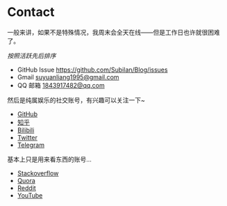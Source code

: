 # Contact

一般来讲，如果不是特殊情况，我周末会全天在线——但是工作日也许就很困难了。

*按照活跃先后排序*

- GitHub Issue <https://github.com/Subilan/Blog/issues>
- Gmail [suyuanliang1995@gmail.com](mailto:suyuanliang1995@gmail.com)
- QQ 邮箱 [1843917482@qq.com](mailto:1843917482@qq.com)

然后是纯属娱乐的社交账号，有兴趣可以关注一下~

- [GitHub](https://github.com/Subilan)
- [知乎](https://zhihu.com/people/subilan)
- [Bilibili](https://space.bilibili.com/35413001)
- [Twitter](https://twitter.com/Subilan)
- [Telegram](https://t.me/Subilan)

基本上只是用来看东西的账号...

- [Stackoverflow](https://stackoverflow.com/users/10233220/%e8%8b%8f%e8%bf%9c%e5%87%89)
- [Quora](https://www.quora.com/profile/Subilan-Christopher)
- [Reddit](https://www.reddit.com/user/Subilan)
- [YouTube](https://www.youtube.com/channel/UC33Kgvyf-SVY3_ZJzdX5dRw)